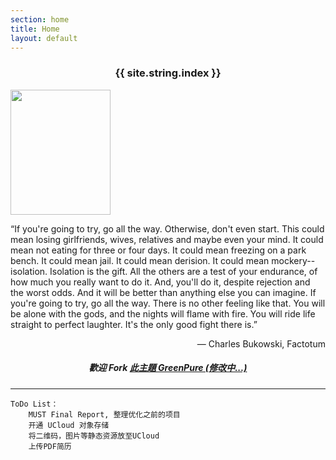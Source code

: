 ```yaml
---
section: home
title: Home
layout: default
---
```


<div class="hfeed">
  <div class="hentry post project-batch-title"><h3><center> {{ site.string.index }} </center></h3></div>
  <div class="hentry post no-border">
    <img src= "{{ site.cdn-url.logo }}" class="archive-thumbnail home-thumbnail" width="160" height="200" />
    <div class="entry-summary">
      <p>“If you're going to try, go all the way. Otherwise, don't even start. This could mean losing girlfriends, wives, relatives and maybe even your mind. It could mean not eating for three or four days. It could mean freezing on a park bench. It could mean jail. It could mean derision. It could mean mockery--isolation. Isolation is the gift. All the others are a test of your endurance, of how much you really want to do it. And, you'll do it, despite rejection and the worst odds. And it will be better than anything else you can imagine. If you're going to try, go all the way. There is no other feeling like that. You will be alone with the gods, and the nights will flame with fire. You will ride life straight to perfect laughter. It's the only good fight there is.”</p>
      <p align="right">― Charles Bukowski, Factotum</p>
      <div class="hentry post project-batch-title"><h5><center>歡迎 Fork <a href = "/">此主題 GreenPure (修改中...)</a> </center></h5></div>
    <hr />
	<div class="highlighter-rouge">
	  	<pre class="highlight"><code>ToDo List：
	MUST Final Report, 整理优化之前的项目
	开通 UCloud 对象存储
	将二维码，图片等静态资源放至UCloud
	上传PDF简历
</code></pre>
    </div>
    </div>
  </div>
</div>
